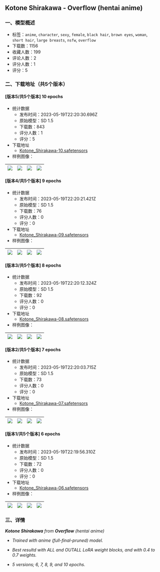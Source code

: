 ## Kotone Shirakawa - Overflow (hentai anime)
### 一、模型概述

- 标签：`anime`, `character`, `sexy`, `female`, `black hair`, `brown eyes`, `woman`, `short hair`, `large breasts`, `nsfw`, `overflow`
- 下载数：1156
- 收藏人数：199
- 评论人数：2
- 评分人数：1
- 评分：5

### 二、下载地址（共5个版本）

#### [版本5/共5个版本] 10 epochs

- 统计数据
  - 发布时间：2023-05-19T22:20:30.696Z
  - 原始模型：SD 1.5
  - 下载数：843
  - 评分人数：1
  - 评分：5
- 下载地址
  - [Kotone_Shirakawa-10.safetensors](https://civitai.com/api/download/models/75344)
- 样例图像：

| <img src="https://image.civitai.com/xG1nkqKTMzGDvpLrqFT7WA/cf2cf65f-47fc-457d-af5a-af91bb318adb/width=450/842806.jpeg" /> | <img src="https://image.civitai.com/xG1nkqKTMzGDvpLrqFT7WA/88a3c107-cb2e-4a9a-bbe7-3498af37899a/width=450/842717.jpeg" /> | <img src="https://image.civitai.com/xG1nkqKTMzGDvpLrqFT7WA/3ca117f9-641e-4163-ac4d-dc687cad36d8/width=450/842667.jpeg" /> | <img src="https://image.civitai.com/xG1nkqKTMzGDvpLrqFT7WA/5c4f209f-7ec1-4b28-80ee-2102d12442f2/width=450/842648.jpeg" /> |
| ---- | ---- | ---- | ---- |

#### [版本4/共5个版本] 9 epochs

- 统计数据
  - 发布时间：2023-05-19T22:20:21.421Z
  - 原始模型：SD 1.5
  - 下载数：76
  - 评分人数：0
  - 评分：0
- 下载地址
  - [Kotone_Shirakawa-09.safetensors](https://civitai.com/api/download/models/75329)
- 样例图像：

| <img src="https://image.civitai.com/xG1nkqKTMzGDvpLrqFT7WA/0f2f1128-0d28-4fbc-a389-8ba573cf40c0/width=450/842380.jpeg" /> | <img src="https://image.civitai.com/xG1nkqKTMzGDvpLrqFT7WA/5c5f8bef-d2d2-4238-8e5c-52ea2c350e1b/width=450/842384.jpeg" /> | <img src="https://image.civitai.com/xG1nkqKTMzGDvpLrqFT7WA/8af2b46d-d084-48b7-b7c8-a0cff745fe14/width=450/842388.jpeg" /> | <img src="https://image.civitai.com/xG1nkqKTMzGDvpLrqFT7WA/db0abac6-092f-4355-a5a2-3d5b00bb0538/width=450/842423.jpeg" /> |
| ---- | ---- | ---- | ---- |

#### [版本3/共5个版本] 8 epochs

- 统计数据
  - 发布时间：2023-05-19T22:20:12.324Z
  - 原始模型：SD 1.5
  - 下载数：92
  - 评分人数：0
  - 评分：0
- 下载地址
  - [Kotone_Shirakawa-08.safetensors](https://civitai.com/api/download/models/75314)
- 样例图像：

| <img src="https://image.civitai.com/xG1nkqKTMzGDvpLrqFT7WA/51c122f4-2e21-459e-8f4a-b88685ca314c/width=450/842130.jpeg" /> | <img src="https://image.civitai.com/xG1nkqKTMzGDvpLrqFT7WA/777e01f5-75b3-41e0-8510-308349d43c44/width=450/842142.jpeg" /> | <img src="https://image.civitai.com/xG1nkqKTMzGDvpLrqFT7WA/651145b7-3206-4564-b948-cdb1d96b4be8/width=450/842152.jpeg" /> | <img src="https://image.civitai.com/xG1nkqKTMzGDvpLrqFT7WA/c5f47dd0-4d6a-49e6-84e1-f661c11a9208/width=450/842164.jpeg" /> |
| ---- | ---- | ---- | ---- |

#### [版本2/共5个版本] 7 epochs

- 统计数据
  - 发布时间：2023-05-19T22:20:03.715Z
  - 原始模型：SD 1.5
  - 下载数：73
  - 评分人数：0
  - 评分：0
- 下载地址
  - [Kotone_Shirakawa-07.safetensors](https://civitai.com/api/download/models/75296)
- 样例图像：

| <img src="https://image.civitai.com/xG1nkqKTMzGDvpLrqFT7WA/40b65923-8dd2-4d4a-91a8-3a9952459137/width=450/841874.jpeg" /> | <img src="https://image.civitai.com/xG1nkqKTMzGDvpLrqFT7WA/c0700186-f10d-4af2-9cd0-9215795f0e1a/width=450/841878.jpeg" /> | <img src="https://image.civitai.com/xG1nkqKTMzGDvpLrqFT7WA/c7d97888-90d9-40b2-b493-180a3060b1dd/width=450/841900.jpeg" /> | <img src="https://image.civitai.com/xG1nkqKTMzGDvpLrqFT7WA/106aa374-2202-46f0-ab84-6a460a23f4a5/width=450/841911.jpeg" /> |
| ---- | ---- | ---- | ---- |

#### [版本1/共5个版本] 6 epochs

- 统计数据
  - 发布时间：2023-05-19T22:19:56.310Z
  - 原始模型：SD 1.5
  - 下载数：72
  - 评分人数：0
  - 评分：0
- 下载地址
  - [Kotone_Shirakawa-06.safetensors](https://civitai.com/api/download/models/75273)
- 样例图像：

| <img src="https://image.civitai.com/xG1nkqKTMzGDvpLrqFT7WA/d5fa3339-7065-4b6f-a6ab-0a360b959379/width=450/841580.jpeg" /> | <img src="https://image.civitai.com/xG1nkqKTMzGDvpLrqFT7WA/7e32d137-7e40-4e0c-9fb8-61384d887171/width=450/841607.jpeg" /> | <img src="https://image.civitai.com/xG1nkqKTMzGDvpLrqFT7WA/d6af7962-70d5-4f41-8d74-97651b7b46fc/width=450/841610.jpeg" /> | <img src="https://image.civitai.com/xG1nkqKTMzGDvpLrqFT7WA/a4bb85ee-1738-47df-a052-f4c5cfcefbff/width=450/841615.jpeg" /> |
| ---- | ---- | ---- | ---- |


### 三、详情
<p><strong><em>Kotone Shirakawa</em></strong><em> from </em><strong><em>Overflow</em></strong><em> (hentai anime)</em></p><ul><li><p><em>Trained with anime (full-final-pruned) model.</em></p></li><li><p><em>Best resultd with ALL and OUTALL LoRA weight blocks, and with 0.4 to 0.7 weights.</em></p></li><li><p><em>5 versions; 6, 7, 8, 9, and 10 epochs.</em></p></li></ul>
